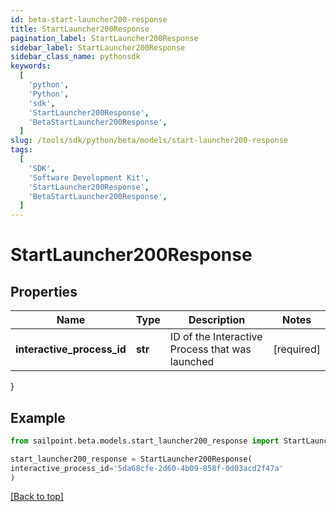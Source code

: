 ```yaml
---
id: beta-start-launcher200-response
title: StartLauncher200Response
pagination_label: StartLauncher200Response
sidebar_label: StartLauncher200Response
sidebar_class_name: pythonsdk
keywords:
  [
    'python',
    'Python',
    'sdk',
    'StartLauncher200Response',
    'BetaStartLauncher200Response',
  ]
slug: /tools/sdk/python/beta/models/start-launcher200-response
tags:
  [
    'SDK',
    'Software Development Kit',
    'StartLauncher200Response',
    'BetaStartLauncher200Response',
  ]
---
```


# StartLauncher200Response

## Properties

| Name | Type | Description | Notes |
| --- | --- | --- | --- |
| **interactive_process_id** | **str** | ID of the Interactive Process that was launched | [required] |

}

## Example

```python
from sailpoint.beta.models.start_launcher200_response import StartLauncher200Response

start_launcher200_response = StartLauncher200Response(
interactive_process_id='5da68cfe-2d60-4b09-858f-0d03acd2f47a'
)

```

[[Back to top]](#)

